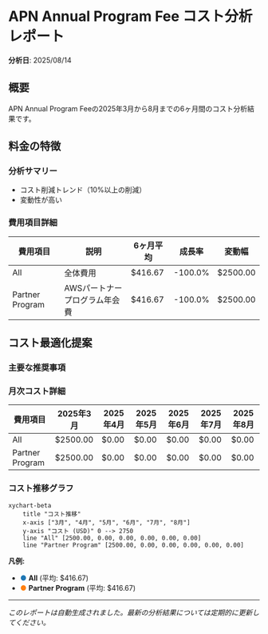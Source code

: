 # APN Annual Program Fee コスト分析レポート

**分析日**: 2025/08/14

## 概要

APN Annual Program Feeの2025年3月から8月までの6ヶ月間のコスト分析結果です。

## 料金の特徴

### 分析サマリー
- コスト削減トレンド（10%以上の削減）
- 変動性が高い

### 費用項目詳細

| 費用項目 | 説明 | 6ヶ月平均 | 成長率 | 変動幅 |
|---------|------|----------|--------|--------|
| All | 全体費用 | $416.67 | -100.0% | $2500.00 |
| Partner Program | AWSパートナープログラム年会費 | $416.67 | -100.0% | $2500.00 |

## コスト最適化提案

### 主要な推奨事項

### 月次コスト詳細

| 費用項目 | 2025年3月 | 2025年4月 | 2025年5月 | 2025年6月 | 2025年7月 | 2025年8月 |
|---------|---------|---------|---------|---------|---------|---------|
| All | $2500.00 | $0.00 | $0.00 | $0.00 | $0.00 | $0.00 |
| Partner Program | $2500.00 | $0.00 | $0.00 | $0.00 | $0.00 | $0.00 |

### コスト推移グラフ

```mermaid
xychart-beta
    title "コスト推移"
    x-axis ["3月", "4月", "5月", "6月", "7月", "8月"]
    y-axis "コスト (USD)" 0 --> 2750
    line "All" [2500.00, 0.00, 0.00, 0.00, 0.00, 0.00]
    line "Partner Program" [2500.00, 0.00, 0.00, 0.00, 0.00, 0.00]
```

**凡例:**
- <span style="color:#1f77b4">●</span> **All** (平均: $416.67)
- <span style="color:#ff7f0e">●</span> **Partner Program** (平均: $416.67)

---
*このレポートは自動生成されました。最新の分析結果については定期的に更新してください。*
